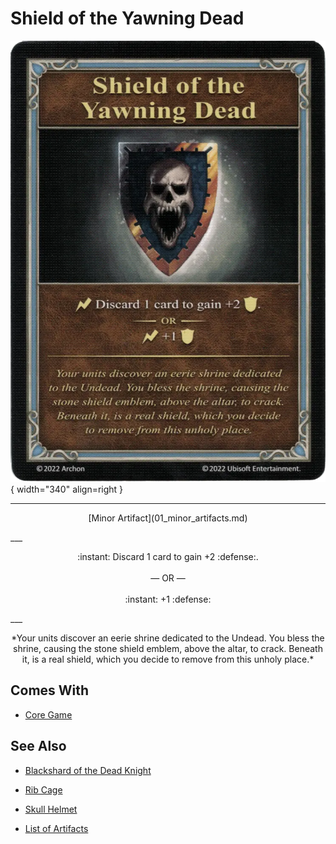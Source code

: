 # Shield of the Yawning Dead

![Shield of the Yawning Dead](../assets/artifacts_minor-shield_of_the_yawning_dead.webp){ width="340" align=right }
___
<p style="text-align: center;" markdown>[Minor Artifact](01_minor_artifacts.md)</p>
___
<p style="text-align: center;" markdown>:instant: Discard 1 card to gain +2 :defense:.<br><br>— OR —<br><br>:instant: +1 :defense:</p>
___
<p style="text-align: center;" markdown>*Your units discover an eerie shrine dedicated to the Undead. You bless the shrine, causing the stone shield emblem, above the altar, to crack. Beneath it, is a real shield, which you decide to remove from this unholy place.*</p>


## Comes With

- [Core Game](../content.md)


## See Also

- [Blackshard of the Dead Knight](blackshard_of_the_dead_knight.md)
- [Rib Cage](rib_cage.md)
- [Skull Helmet](skull_helmet.md)

- [List of Artifacts](index.md)
